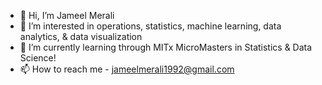 - 👋 Hi, I’m Jameel Merali
- 👀 I’m interested in operations, statistics, machine learning, data analytics, & data visualization 
- 🌱 I’m currently learning through MITx MicroMasters in Statistics & Data Science! 
- 📫 How to reach me - jameelmerali1992@gmail.com


